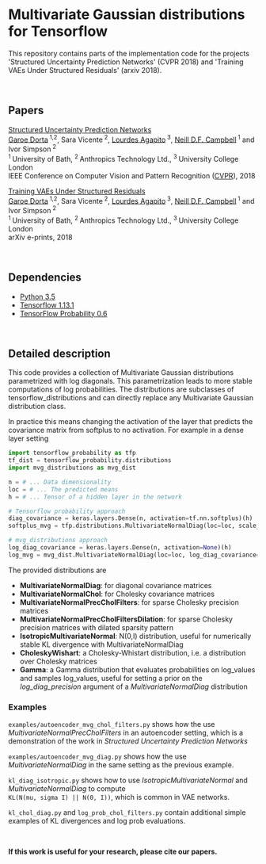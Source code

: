 # Multivariate Gaussian distributions for Tensorflow

This repository contains parts of the implementation code for the projects 'Structured Uncertainty Prediction Networks' (CVPR 2018) and 'Training VAEs Under Structured Residuals' (arxiv 2018). 

<br/>

## Papers
[Structured Uncertainty Prediction Networks](https://arxiv.org/pdf/1802.07079.pdf) <br/>
[Garoe Dorta](http://people.bath.ac.uk/gdp24/)<sup> 1,2</sup>, Sara Vicente<sup> 2</sup>, [Lourdes Agapito](http://www0.cs.ucl.ac.uk/staff/L.Agapito/)<sup> 3</sup>, [Neill D.F. Campbell](http://cs.bath.ac.uk/~nc537/)<sup> 1</sup> and Ivor Simpson<sup> 2</sup><br/>
<sup>1 </sup>University of Bath, <sup>2 </sup>Anthropics Technology Ltd., <sup>3 </sup>University College London  <br/>
IEEE Conference on Computer Vision and Pattern Recognition ([CVPR](http://cvpr2018.thecvf.com/)), 2018

[Training VAEs Under Structured Residuals](https://arxiv.org/pdf/1804.01050.pdf) <br/>
[Garoe Dorta](http://people.bath.ac.uk/gdp24/)<sup> 1,2</sup>, Sara Vicente<sup> 2</sup>, [Lourdes Agapito](http://www0.cs.ucl.ac.uk/staff/L.Agapito/)<sup> 3</sup>, [Neill D.F. Campbell](http://cs.bath.ac.uk/~nc537/)<sup> 1</sup> and Ivor Simpson<sup> 2</sup><br/>
<sup>1 </sup>University of Bath, <sup>2 </sup>Anthropics Technology Ltd., <sup>3 </sup>University College London  <br/>
arXiv e-prints, 2018

<br/>

## Dependencies
* [Python 3.5](https://www.python.org/)
* [Tensorflow 1.13.1](https://www.tensorflow.org/)
* [TensorFlow Probability 0.6](https://github.com/tensorflow/probability)

<br/>

## Detailed description

This code provides a collection of Multivariate Gaussian distributions parametrized with log diagonals. This parametrization leads to more stable computations of log probabilities. The distributions are subclasses of tensorflow_distributions and can directly replace any Multivariate Gaussian distribution class.

In practice this means changing the activation of the layer that predicts the covariance matrix from softplus to no activation.
For example in a dense layer setting
```python
import tensorflow_probability as tfp
tf_dist = tensorflow_probability.distributions
import mvg_distributions as mvg_dist

n = # ... Data dimensionality
loc = # ... The predicted means
h = # ... Tensor of a hidden layer in the network

# Tensorflow probability approach
diag_covariance = keras.layers.Dense(n, activation=tf.nn.softplus)(h)
softplus_mvg = tfp.distributions.MultivariateNormalDiag(loc=loc, scale_diag=tf.sqrt(diag_covariance))

# mvg_distributions approach
log_diag_covariance = keras.layers.Dense(n, activation=None)(h)
log_mvg = mvg_dist.MultivariateNormalDiag(loc=loc, log_diag_covariance=log_diag_covariance)
```

The provided distributions are
* **MultivariateNormalDiag**: for diagonal covariance matrices
* **MultivariateNormalChol**: for Cholesky covariance matrices
* **MultivariateNormalPrecCholFilters**: for sparse Cholesky precision matrices
* **MultivariateNormalPrecCholFiltersDilation**: for sparse Cholesky precision matrices with dilated sparsity pattern
* **IsotropicMultivariateNormal**: N(0,I) distribution, useful for numerically stable KL divergence with MultivariateNormalDiag
* **CholeskyWishart**: a Cholesky-Whistart distribution, i.e. a distribution over Cholesky matrices
* **Gamma**: a Gamma distribution that evaluates probabilities on log_values and samples log_values, useful for setting a prior on the *log_diag_precision* argument of a *MultivariateNormalDiag* distribution 

### Examples

`examples/autoencoder_mvg_chol_filters.py` shows how the use *MultivariateNormalPrecCholFilters* in an autoencoder setting, which is a demonstration of the work in *Structured Uncertainty Prediction Networks*

`examples/autoencoder_mvg_diag.py` shows how the use *MultivariateNormalDiag* in the same setting as the previous example.

 `kl_diag_isotropic.py` shows how to use *IsotropicMultivariateNormal* and *MultivariateNormalDiag* to compute\
 `KL(N(mu, sigma I) || N(0, I))`, which is common in VAE networks.
 
 `kl_chol_diag.py` and `log_prob_chol_filters.py` contain additional simple examples of KL divergences and log prob evaluations.

<br/>

**If this work is useful for your research, please cite our papers.**
